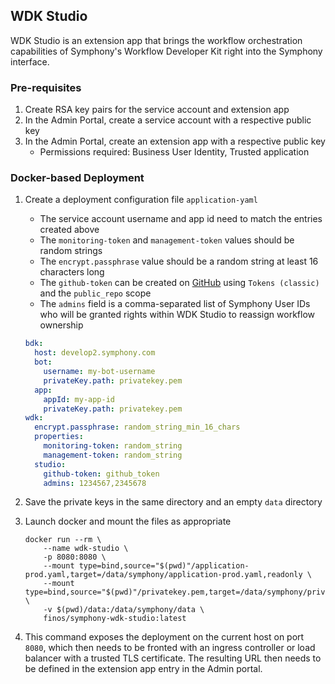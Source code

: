 ## WDK Studio
WDK Studio is an extension app that brings the workflow orchestration capabilities
of Symphony's Workflow Developer Kit right into the Symphony interface.

### Pre-requisites
1. Create RSA key pairs for the service account and extension app
2. In the Admin Portal, create a service account with a respective public key
3. In the Admin Portal, create an extension app with a respective public key
   - Permissions required: Business User Identity, Trusted application

### Docker-based Deployment
1. Create a deployment configuration file `application-yaml`
    - The service account username and app id need to match the entries created above
    - The `monitoring-token` and `management-token` values should be random strings
    - The `encrypt.passphrase` value should be a random string at least 16 characters long
    - The `github-token` can be created on [GitHub](https://github.com/settings/tokens) using `Tokens (classic)` and the `public_repo` scope
    - The `admins` field is a comma-separated list of Symphony User IDs who will be granted rights within WDK Studio to reassign workflow ownership
   ```yaml
   bdk:
     host: develop2.symphony.com
     bot:
       username: my-bot-username
       privateKey.path: privatekey.pem
     app:
       appId: my-app-id
       privateKey.path: privatekey.pem
   wdk:
     encrypt.passphrase: random_string_min_16_chars
     properties:
       monitoring-token: random_string
       management-token: random_string
     studio:
       github-token: github_token
       admins: 1234567,2345678
   ```

2. Save the private keys in the same directory and an empty `data` directory
3. Launch docker and mount the files as appropriate
    ```shell
    docker run --rm \
        --name wdk-studio \
        -p 8080:8080 \
        --mount type=bind,source="$(pwd)"/application-prod.yaml,target=/data/symphony/application-prod.yaml,readonly \
        --mount type=bind,source="$(pwd)"/privatekey.pem,target=/data/symphony/privatekey.pem,readonly \
        -v $(pwd)/data:/data/symphony/data \
        finos/symphony-wdk-studio:latest
    ```
4. This command exposes the deployment on the current host on port `8080`,
which then needs to be fronted with an ingress controller or load balancer
with a trusted TLS certificate. The resulting URL then needs to be defined in
the extension app entry in the Admin portal.
